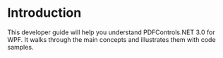 # Introduction

This developer guide will help you understand PDFControls.NET 3.0 for WPF. It walks through the main concepts and illustrates them with code samples.